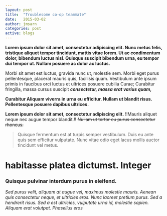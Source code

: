 ```yaml
---
layout: post
title:  "Troublesome co-op teammate"
date:   2015-03-02
author: jmsarn
categories: post
active: blogs
---
```


**Lorem ipsum dolor sit amet, consectetur adipiscing elit. Nunc metus felis, tristique aliquet tempor tincidunt, mattis vitae lorem. Ut ac condimentum dolor, bibendum luctus nisl. Quisque suscipit bibendum urna, eu tempor dui tempor ut. Nullam posuere ac dolor ac luctus.**

Morbi sit amet est luctus, gravida nunc ut, molestie sem. Morbi eget purus pellentesque, placerat mauris quis, facilisis quam. Vestibulum ante ipsum primis in faucibus orci luctus et ultrices posuere cubilia Curae; Curabitur fringilla, massa cursus suscipit ***consectetur, massa erat varius quam,***

**Curabitur Aliquam viverra in urna eu efficitur. Nullam ut blandit risus. Pellentesque posuere dapibus ultrices.**

__Lorem ipsum dolor sit amet, consectetur adipiscing elit.__
!!Mauris aliquet neque nec augue tempor blandit.!!
~~Nullam ut tortor eu purus consectetur rhoncus.~~

> Quisque fermentum est at turpis semper vestibulum.
> Duis eu ante quis sem efficitur vulputate.
> Nunc vitae odio eget lacus mollis auctor tincidunt vel metus.

# habitasse platea dictumst. Integer 

### Quisque pulvinar interdum purus in eleifend.

*Sed purus velit, aliquam at augue vel, maximus molestie mauris. Aenean quis consectetur neque, et ultricies eros. Nunc laoreet pretium purus. Sed a hendrerit risus. Sed a est ultricies, vulputate urna id, molestie sapien. Aliquam erat volutpat. Phasellus eros*